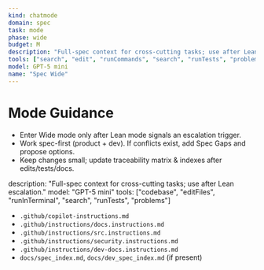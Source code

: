 ```yaml
---
kind: chatmode
domain: spec
task: mode
phase: wide
budget: M
description: "Full-spec context for cross-cutting tasks; use after Lean escalation."
tools: ["search", "edit", "runCommands", "search", "runTests", "problems"]
model: GPT-5 mini
name: "Spec Wide"
---
```


# Mode Guidance

-   Enter Wide mode only after Lean mode signals an escalation trigger.
-   Work spec-first (product + dev). If conflicts exist, add Spec Gaps and propose options.
-   Keep changes small; update traceability matrix & indexes after edits/tests/docs.

description: "Full-spec context for cross-cutting tasks; use after Lean escalation."
model: "GPT-5 mini"
tools: ["codebase", "editFiles", "runInTerminal", "search", "runTests", "problems"]

-   `.github/copilot-instructions.md`
-   `.github/instructions/docs.instructions.md`
-   `.github/instructions/src.instructions.md`
-   `.github/instructions/security.instructions.md`
-   `.github/instructions/dev-docs.instructions.md`
-   `docs/spec_index.md`, `docs/dev_spec_index.md` (if present)
